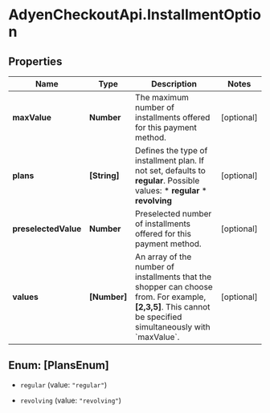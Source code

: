 # AdyenCheckoutApi.InstallmentOption

## Properties

Name | Type | Description | Notes
------------ | ------------- | ------------- | -------------
**maxValue** | **Number** | The maximum number of installments offered for this payment method. | [optional] 
**plans** | **[String]** | Defines the type of installment plan. If not set, defaults to **regular**.  Possible values: * **regular** * **revolving** | [optional] 
**preselectedValue** | **Number** | Preselected number of installments offered for this payment method. | [optional] 
**values** | **[Number]** | An array of the number of installments that the shopper can choose from. For example, **[2,3,5]**. This cannot be specified simultaneously with &#x60;maxValue&#x60;. | [optional] 



## Enum: [PlansEnum]


* `regular` (value: `"regular"`)

* `revolving` (value: `"revolving"`)




